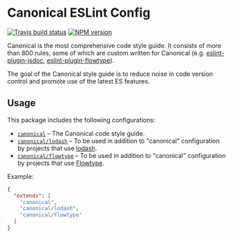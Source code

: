 # Canonical ESLint Config

[![Travis build status](http://img.shields.io/travis/gajus/eslint-config-canonical/master.svg?style=flat-square)](https://travis-ci.org/gajus/eslint-config-canonical)
[![NPM version](http://img.shields.io/npm/v/eslint-config-canonical.svg?style=flat-square)](https://www.npmjs.org/package/eslint-config-canonical)

Canonical is the most comprehensive code style guide. It consists of more than 800 rules, some of which are custom written for Canonical (e.g. [eslint-plugin-jsdoc](https://github.com/gajus/eslint-plugin-jsdoc), [eslint-plugin-flowtype](https://github.com/gajus/eslint-plugin-flowtype)).

The goal of the Canonical style guide is to reduce noise in code version control and promote use of the latest ES features.

## Usage

This package includes the following configurations:

* [`canonical`](./configurations/eslintrc.json) – The Canonical code style guide.
* [`canonical/lodash`](./configurations/lodash.json) – To be used in addition to "canonical" configuration by projects that use [lodash](https://lodash.com/).
* [`canonical/flowtype`](./configurations/lodash.json) – To be used in addition to "canonical" configuration by projects that use [Flowtype](https://flowtype.org/).

Example:

```json
{
  "extends": [
    "canonical",
    "canonical/lodash",
    "canonical/flowtype"
  ]
}
```
